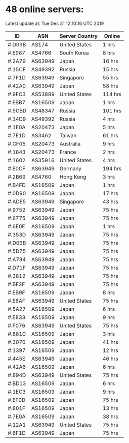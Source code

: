 # 48 online servers:

Latest update at: Tue Dec 31 12:10:16 UTC 2019

| ID | ASN | Server Country | Online |
| -- | --- | -------------- | ------ |
| #.D09B | AS174 | United States | 1 hrs |
| #.E987 | AS4766 | South Korea | 8 hrs |
| #.2A79 | AS63949 | Japan | 16 hrs |
| #.15CF | AS49392 | Russia | 15 hrs |
| #.7F1D | AS63949 | Singapore | 55 hrs |
| #.42A0 | AS63949 | Japan | 58 hrs |
| #.9FC3 | AS53889 | United States | 114 hrs |
| #.EBB7 | AS16509 | Japan | 1 hrs |
| #.5CBD | AS48347 | Russia | 101 hrs |
| #.14D9 | AS49392 | Russia | 4 hrs |
| #.1E0A | AS20473 | Japan | 5 hrs |
| #.7E1D | AS3462 | Taiwan | 61 hrs |
| #.CF05 | AS20473 | Australia | 9 hrs |
| #.1843 | AS20473 | France | 2 hrs |
| #.1602 | AS35916 | United States | 4 hrs |
| #.E0CF | AS63949 | Germany | 194 hrs |
| #.2B69 | AS4760 | Hong Kong | 3 hrs |
| #.B4FD | AS16509 | Japan | 1 hrs |
| #.0D90 | AS16509 | Japan | 17 hrs |
| #.ADE5 | AS63949 | Singapore | 43 hrs |
| #.9752 | AS63949 | Japan | 75 hrs |
| #.6775 | AS63949 | Japan | 75 hrs |
| #.6E0E | AS16509 | Japan | 1 hrs |
| #.353D | AS63949 | Japan | 75 hrs |
| #.D0BB | AS63949 | Japan | 75 hrs |
| #.5D75 | AS63949 | Japan | 75 hrs |
| #.A784 | AS63949 | Japan | 75 hrs |
| #.D71F | AS63949 | Japan | 75 hrs |
| #.3812 | AS63949 | Japan | 75 hrs |
| #.BF2F | AS63949 | Japan | 75 hrs |
| #.EB9F | AS16509 | Japan | 8 hrs |
| #.E6AF | AS63949 | United States | 75 hrs |
| #.5A27 | AS16509 | Japan | 6 hrs |
| #.E833 | AS16509 | Japan | 9 hrs |
| #.F076 | AS63949 | United States | 75 hrs |
| #.881C | AS16509 | Japan | 3 hrs |
| #.3070 | AS16509 | Japan | 41 hrs |
| #.1397 | AS16509 | Japan | 12 hrs |
| #.445E | AS63949 | Japan | 46 hrs |
| #.42A6 | AS16509 | Japan | 6 hrs |
| #.894D | AS63949 | United States | 75 hrs |
| #.BD13 | AS16509 | Japan | 6 hrs |
| #.1EC3 | AS16509 | Japan | 9 hrs |
| #.EF0D | AS16509 | Japan | 75 hrs |
| #.801F | AS16509 | Japan | 13 hrs |
| #.7E0A | AS16509 | Japan | 38 hrs |
| #.12A1 | AS63949 | United States | 75 hrs |
| #.6F1D | AS63949 | Japan | 75 hrs |

